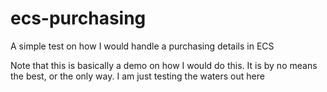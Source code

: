 # ecs-purchasing
A simple test on how I would handle a purchasing details in ECS

Note that this is basically a demo on how I would do this. It is by no means the best, or the only way. I am just testing the waters out here
